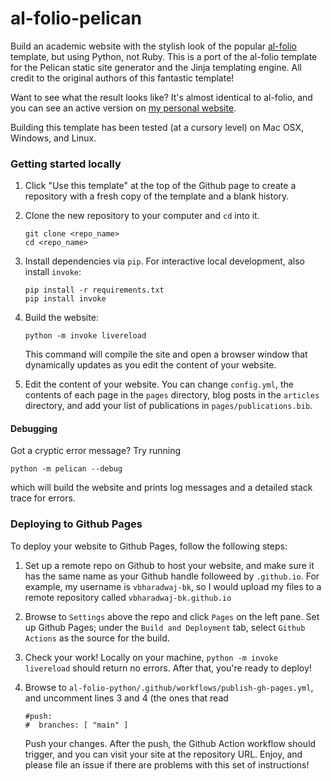 # al-folio-pelican

Build an academic website with the stylish look of the popular [al-folio](https://github.com/alshedivat/al-folio) 
template, but using Python, not Ruby. This is a port of the al-folio template for the Pelican static site generator and the
Jinja templating engine. All credit to the original authors of this fantastic template!

Want to see what the result looks like? It's almost identical to al-folio, and you can see an active version on
[my personal website](https://vivek-bharadwaj.com).

Building this template has been tested (at a cursory level) on Mac OSX, Windows, and Linux.

### Getting started locally
1. Click "Use this template" at the top of the Github page to create a repository with
   a fresh copy of the template and a blank history.
2. Clone the new repository to your computer and `cd` into it.
   ```
   git clone <repo_name>
   cd <repo_name>
   ```
3. Install dependencies via `pip`. For interactive local development, also install `invoke`:
   ```
   pip install -r requirements.txt
   pip install invoke
   ```
4. Build the website:
   ```
   python -m invoke livereload
   ```
   This command will compile the site and open a browser window that dynamically updates as you edit
   the content of your website.

5. Edit the content of your website. You can change `config.yml`, the contents of each page in the `pages` 
   directory, blog posts in the `articles` directory, and add your list of publications in
   `pages/publications.bib`.

#### Debugging
Got a cryptic error message? Try running
```
python -m pelican --debug
```
which will build the website and prints log messages and a detailed stack trace for errors.

### Deploying to Github Pages
To deploy your website to Github Pages, follow the following steps:

1. Set up a remote repo on Github to host your website, and make sure it has the same name as your Github handle followeed by `.github.io`. For example, my username is `vbharadwaj-bk`, so I would upload my files to a remote repository called `vbharadwaj-bk.github.io`

2. Browse to `Settings` above the repo and click `Pages` on the left pane. Set up Github Pages; under the `Build and Deployment` tab, select
   `Github Actions` as the source for the build.
   
3. Check your work! Locally on your machine, `python -m invoke livereload` should return no errors. After that, you're ready to deploy!

4. Browse to `al-folio-python/.github/workflows/publish-gh-pages.yml`, and uncomment lines 3 and 4 (the ones that read
   ```
   #push:
   #  branches: [ "main" ]
   ```
   Push your changes. After the push, the Github Action workflow should trigger, and you can visit your site at the repository URL. Enjoy, and please
   file an issue if there are problems with this set of instructions!
